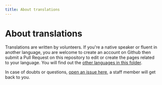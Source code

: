 ```yaml
---
title: About translations
---
```

# About translations

Translations are written by volunteers. If you're a native speaker or fluent in another language, you are welcome to create an account on Github then submit a Pull Request on this repository to edit or create the pages related to your language. You will find out the [other languages in this folder](https://github.com/GDevelopApp/GDevelop-documentation/tree/main/docs).

In case of doubts or questions, [open an issue here](https://github.com/GDevelopApp/GDevelop-documentation/issues), a staff member will get back to you.